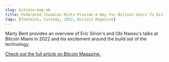 ```yaml
---
slug: bitcoin-mag-mb
title: Federated Chaumian Mints Provide A Way For Bitcoin Users To Distribute Trust
tags: [fedimint, Custody, 2022, Bitcoin Magazine]
---
```


Marty Bent provides an overview of Eric Sirion's and Obi Nwosu's talks at Bitcoin Miami in 2022 and his excitement around the build out of the technology.

[Check out the full article on Bitcoin Magazine.](https://bitcoinmagazine.com/technical/chaumian-mints-distribute-trust-among-bitcoin-users)
